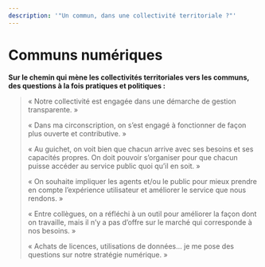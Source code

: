 ```yaml
---
description: '"Un commun, dans une collectivité territoriale ?"'
---
```


# Communs numériques

**Sur le chemin qui mène les collectivités territoriales vers les communs, des questions à la fois pratiques et politiques :**

> « Notre collectivité est engagée dans une démarche de gestion transparente. »
>
> « Dans ma circonscription, on s’est engagé à fonctionner de façon plus ouverte et contributive. »
>
> « Au guichet, on voit bien que chacun arrive avec ses besoins et ses capacités propres. On doit pouvoir s’organiser pour que chacun puisse accéder au service public quoi qu’il en soit. »
>
> « On souhaite impliquer les agents et/ou le public pour mieux prendre en compte l’expérience utilisateur et améliorer le service que nous rendons. »
>
> « Entre collègues, on a réfléchi à un outil pour améliorer la façon dont on travaille, mais il n’y a pas d’offre sur le marché qui corresponde à nos besoins. »
>
> « Achats de licences, utilisations de données… je me pose des questions sur notre stratégie numérique. »



